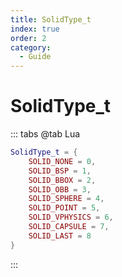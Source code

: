 ```yaml
---
title: SolidType_t
index: true
order: 2
category:
  - Guide
---
```


# SolidType_t
::: tabs
@tab Lua
```lua
SolidType_t = {
    SOLID_NONE = 0,
    SOLID_BSP = 1,
    SOLID_BBOX = 2,
    SOLID_OBB = 3,
    SOLID_SPHERE = 4,
    SOLID_POINT = 5,
    SOLID_VPHYSICS = 6,
    SOLID_CAPSULE = 7,
    SOLID_LAST = 8
}
```
:::